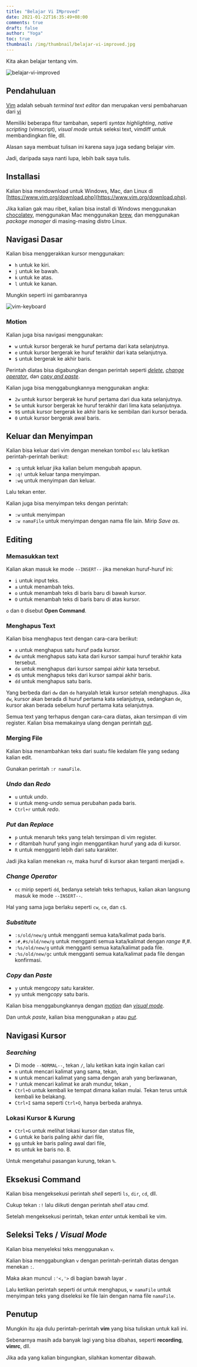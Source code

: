 ```yaml
---
title: "Belajar Vi IMproved"
date: 2021-01-22T16:35:49+08:00
comments: true
draft: false
author: "Yoga"
toc: true
thumbnail: /img/thumbnail/belajar-vi-improved.jpg
---
```


Kita akan belajar tentang vim.
<!--more-->

![belajar-vi-improved](/img/thumbnail/belajar-vi-improved.jpg)

## Pendahuluan

[Vim](https://en.wikipedia.org/wiki/Vim_(text_editor)) adalah sebuah _terminal text editor_ dan merupakan versi pembaharuan dari [vi](https://en.wikipedia.org/wiki/Vi) 

Memiliki beberapa fitur tambahan, seperti _syntax highlighting_, _native scripting_ (vimscript), _visual mode_ untuk seleksi text, vimdiff untuk membandingkan file, dll.

Alasan saya membuat tulisan ini karena saya juga sedang belajar *vim*.

Jadi, daripada saya nanti lupa, lebih baik saya tulis.

## Installasi

Kalian bisa mendownload untuk Windows, Mac, dan Linux di [https://www.vim.org/download.php](https://www.vim.org/download.php).

Jika kalian gak mau ribet, kalian bisa install di Windows menggunakan [chocolatey](/chocolatey-package-manager-untuk-windows), menggunakan Mac menggunakan [brew](https://brew.sh/), dan menggunakan _package manager_ di masing-masing distro Linux.

## Navigasi Dasar

Kalian bisa menggerakkan kursor menggunakan: 

+ `h` untuk ke kiri.
+ `j` untuk ke bawah. 
+ `k` untuk ke atas.
+ `l` untuk ke kanan.

Mungkin seperti ini gambarannya

![vim-keyboard](/img/vim-keyboard.jpg)


### Motion

Kalian juga bisa navigasi menggunakan:

+ `w` untuk kursor bergerak ke huruf pertama dari kata selanjutnya.
+ `e` untuk kursor bergerak ke huruf terakhir dari kata selanjutnya.
+ `$` untuk bergerak ke akhir baris.

Perintah diatas bisa digabungkan dengan perintah seperti *[delete](#menghapus-teks)*, *[change operator](#change-operator)*, dan *[copy and paste](#copy-dan-paste)*.

Kalian juga bisa menggabungkannya menggunakan angka:

+ `2w` untuk kursor bergerak ke huruf pertama dari dua kata selanjutnya.
+ `5e` untuk kursor bergerak ke huruf terakhir dari lima kata selanjutnya.
+ `9$` untuk kursor bergerak ke akhir baris ke sembilan dari kursor berada.
+ `0`  untuk kursor bergerak awal baris.

## Keluar dan Menyimpan

Kalian bisa keluar dari vim dengan menekan tombol `esc` lalu ketikan perintah-perintah berikut:

+ `:q` untuk keluar jika kalian belum mengubah apapun.
+ `:q!` untuk keluar tanpa menyimpan.
+ `:wq` untuk menyimpan dan keluar.

Lalu tekan enter.

Kalian juga bisa menyimpan teks dengan perintah:

+ `:w` untuk menyimpan
+ `:w namaFile` untuk menyimpan dengan nama file lain. Mirip *Save as*.

## Editing

### Memasukkan text

Kalian akan masuk ke mode `--INSERT--` jika menekan huruf-huruf ini:

+ `i` untuk input teks.
+ `a` untuk menambah teks.
+ `o` untuk menambah teks di baris baru di bawah kursor.
+ `O` untuk menambah teks di baris baru di atas kursor.

`o` dan `O` disebut **Open Command**.

### Menghapus Text

Kalian bisa menghapus text dengan cara-cara berikut:

+ `x` untuk menghapus satu huruf pada kursor.
+ `dw` untuk menghapus satu kata dari kursor sampai huruf terakhir kata tersebut.
+ `de` untuk menghapus dari kursor sampai akhir kata tersebut.
+ `d$` untuk menghapus teks dari kursor sampai akhir baris.
+ `dd` untuk menghapus satu baris.

Yang berbeda dari `dw` dan `de` hanyalah letak kursor setelah menghapus. Jika `dw`, kursor akan berada di huruf pertama kata selanjutnya, sedangkan `de`, kursor akan berada sebelum huruf pertama kata selanjutnya.

Semua text yang terhapus dengan cara-cara diatas, akan tersimpan di vim register. Kalian bisa memakainya ulang dengan perintah [put](#put-dan-replace).

### Merging File

Kalian bisa menambahkan teks dari suatu file kedalam file yang sedang kalian edit.

Gunakan perintah `:r namaFile`.

### *Undo* dan *Redo*

+ `u` untuk *undo*.
+ `U` untuk meng-*undo* semua perubahan pada baris.
+ `Ctrl+r` untuk *redo*.

### *Put* dan *Replace*

+ `p` untuk menaruh teks yang telah tersimpan di vim register.
+ `r` ditambah huruf yang ingin menggantikan huruf yang ada di kursor.
+ `R` untuk mengganti lebih dari satu karakter.

Jadi jika kalian menekan `re`, maka huruf di kursor akan terganti menjadi `e`.

### *Change Operator*

+ `cc` mirip seperti `dd`, bedanya setelah teks terhapus, kalian akan langsung masuk ke mode `--INSERT--`.

Hal yang sama juga berlaku seperti `cw`, `ce`, dan `c$`.

### *Substitute*

+ `:s/old/new/g` untuk mengganti semua kata/kalimat pada baris.
+ `:#,#s/old/new/g` untuk mengganti semua kata/kalimat dengan *range* #,#.
+ `:%s/old/new/g` untuk mengganti semua kata/kalimat pada file.
+ `:%s/old/new/gc` untuk mengganti semua kata/kalimat pada file dengan konfirmasi.

### *Copy* dan *Paste*

+ `y` untuk meng*copy* satu karakter.
+ `yy` untuk meng*copy* satu baris.

Kalian bisa menggabungkannya dengan *[motion](#motion)* dan *[visual mode](#seleksi-teks--visual-mode)*.

Dan untuk *paste*, kalian bisa menggunakan `p` atau *[put](#put-dan-replace)*.

## Navigasi Kursor

### *Searching*

+ Di mode `--NORMAL--`, tekan `/`, lalu ketikan kata ingin kalian cari
+ `n` untuk mencari kalimat yang sama, tekan,
+ `N` untuk mencari kalimat yang sama dengan arah yang berlawanan,
+ `?` untuk mencari kalimat ke arah mundur, tekan ,
+ `Ctrl+O` untuk kembali ke tempat dimana kalian mulai. Tekan terus untuk kembali ke belakang.
+ `Ctrl+I` sama seperti `Ctrl+O`, hanya berbeda arahnya.

### Lokasi Kursor & Kurung

+ `Ctrl+G` untuk melihat lokasi kursor dan status file,
+ `G` untuk ke baris paling akhir dari file,
+ `gg` untuk ke baris paling awal dari file,
+ `8G` untuk ke baris no. 8.

Untuk mengetahui pasangan kurung, tekan `%`.

## Eksekusi Command

Kalian bisa mengeksekusi perintah *shell* seperti `ls`, `dir`, `cd`, dll.

Cukup tekan `:!` lalu diikuti dengan perintah *shell* atau *cmd*.

Setelah mengeksekusi perintah, tekan *enter* untuk kembali ke vim.

## Seleksi Teks / *Visual Mode*

Kalian bisa menyeleksi teks menggunakan `v`.

Kalian bisa menggabungkan `v` dengan perintah-perintah diatas dengan menekan `:`.

Maka akan muncul `:'<,'>` di bagian bawah layar .

Lalu ketikan perintah seperti `dd` untuk menghapus, `w namaFile` untuk menyimpan teks yang diseleksi ke file lain dengan nama file `namaFile`.

## Penutup

Mungkin itu aja dulu perintah-perintah **vim** yang bisa tuliskan untuk kali ini.

Sebenarnya masih ada banyak lagi yang bisa dibahas, seperti **recording**, **vimrc**, dll.

Jika ada yang kalian bingungkan, silahkan komentar dibawah.

